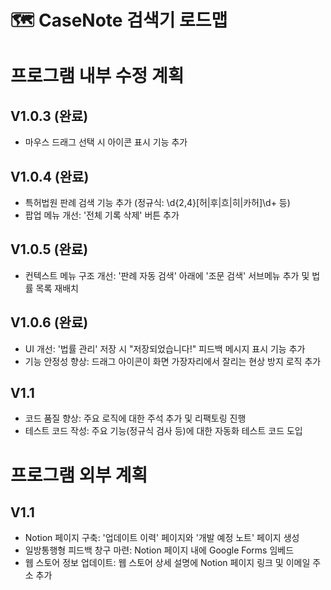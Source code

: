 🗺️ CaseNote 검색기 로드맵
===
# 프로그램 내부 수정 계획
## V1.0.3 (완료)
- 마우스 드래그 선택 시 아이콘 표시 기능 추가

## V1.0.4 (완료)
- 특허법원 판례 검색 기능 추가 (정규식: \d{2,4}[허|후|흐|히|카허]\d+ 등)
- 팝업 메뉴 개선: '전체 기록 삭제' 버튼 추가

## V1.0.5 (완료)
- 컨텍스트 메뉴 구조 개선: '판례 자동 검색' 아래에 '조문 검색' 서브메뉴 추가 및 법률 목록 재배치

## V1.0.6 (완료)
- UI 개선: '법률 관리' 저장 시 "저장되었습니다!" 피드백 메시지 표시 기능 추가
- 기능 안정성 향상: 드래그 아이콘이 화면 가장자리에서 잘리는 현상 방지 로직 추가

## V1.1
- 코드 품질 향상: 주요 로직에 대한 주석 추가 및 리팩토링 진행
- 테스트 코드 작성: 주요 기능(정규식 검사 등)에 대한 자동화 테스트 코드 도입


# 프로그램 외부 계획
## V1.1
- Notion 페이지 구축: '업데이트 이력' 페이지와 '개발 예정 노트' 페이지 생성
- 일방통행형 피드백 창구 마련: Notion 페이지 내에 Google Forms 임베드
- 웹 스토어 정보 업데이트: 웹 스토어 상세 설명에 Notion 페이지 링크 및 이메일 주소 추가

